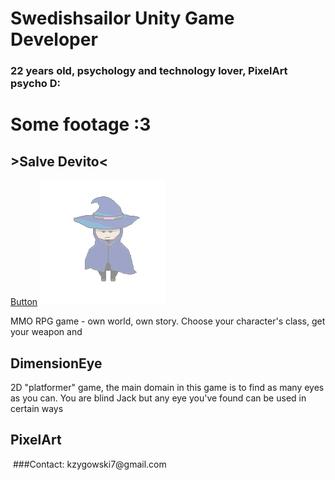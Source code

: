 <html>
  <head>
    <title>Swedishsailor</title>
  </head>
    <body>
    <h1> Swedishsailor Unity Game Developer</h1>
      <h3> 22 years old, psychology and technology lover, PixelArt psycho D:</h3>
      <h1> Some footage :3 </h1>
   <h2> >Salve Devito< </h2>
     <a class="button" img src="sorcerer.png" href="SalveDevito">Button</a>
      <img src="sorcerer.png" />
      <p> MMO RPG game - own world, own story. Choose your character's class, get your weapon and </p>
      <h2> DimensionEye </h2>
      <p> 2D "platformer" game, the main domain in this game is to find as many eyes as you can. You are blind Jack but any eye you've found can be used in certain ways</p>
      <h2> PixelArt </h2><img 
  </body>
###Contact:
kzygowski7@gmail.com
